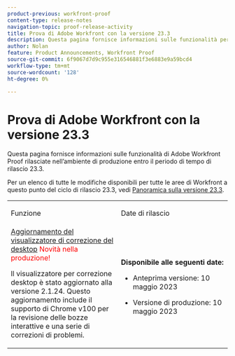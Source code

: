 ```yaml
---
product-previous: workfront-proof
content-type: release-notes
navigation-topic: proof-release-activity
title: Prova di Adobe Workfront con la versione 23.3
description: Questa pagina fornisce informazioni sulle funzionalità per Adobe Workfront Proof nella nuova esperienza Adobe Workfront rilasciata all’ambiente di produzione con la versione 23.3.
author: Nolan
feature: Product Announcements, Workfront Proof
source-git-commit: 6f9067d7d9c955e316546881f3e6883e9a59bcd4
workflow-type: tm+mt
source-wordcount: '128'
ht-degree: 0%

---
```



# Prova di Adobe Workfront con la versione 23.3

Questa pagina fornisce informazioni sulle funzionalità di Adobe Workfront Proof rilasciate nell’ambiente di produzione entro il periodo di tempo di rilascio 23.3.

Per un elenco di tutte le modifiche disponibili per tutte le aree di Workfront a questo punto del ciclo di rilascio 23.3, vedi [Panoramica sulla versione 23.3](/help/quicksilver/product-announcements/product-releases/23.3-release-activity/23-3-release-overview.md).

<table>
            <col style="width: 50%;" />
            <col style="width: 50%;" />
            <tbody>
                <tr>
                    <td>
                        <p><span class="bold">Funzione</span>
                        </p>
                    </td>
                    <td>
                        <p><span class="bold">Date di rilascio</span>
                        </p>
                    </td>
                </tr>
                <tr>
                    <td>
                        <a href="/help/quicksilver/product-announcements/product-releases/workfront-proof-release-activity/proof-23-3-release/proof-23-3-may-8.md">Aggiornamento del visualizzatore di correzione del desktop</a><span style="color: #ff0000;"> Novità nella produzione!</span></p>
                        <p>Il visualizzatore per correzione desktop è stato aggiornato alla versione 2.1.24. Questo aggiornamento include il supporto di Chrome v100 per la revisione delle bozze interattive e una serie di correzioni di problemi.</p>
                    </td>
                    <td><p><b>Disponibile alle seguenti date:</b></p>
                     <p>
                        </p>
                        <ul>
                            <li>
                                <p>Anteprima versione: 10 maggio 2023<br /></p>
                            </li>
                            <li>
                                <p><span class="preview">Versione di produzione: 10 maggio 2023</span></p>
                            </li>
                        </ul>
                    </td>
                </tr>
            </tbody>
        </table>
